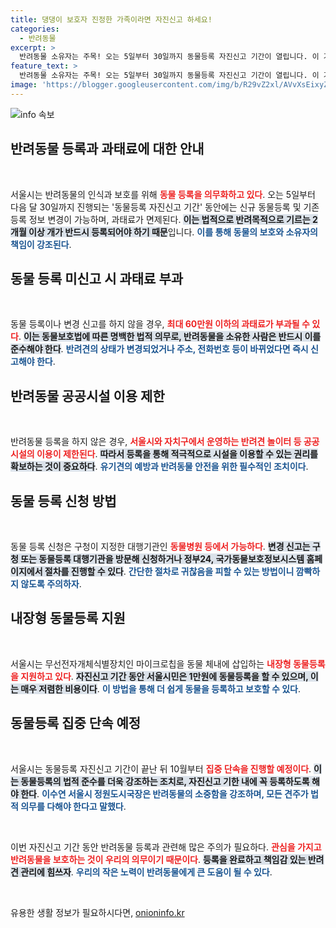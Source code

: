 ```yaml
---
title: 댕댕이 보호자 진정한 가족이라면 자진신고 하세요!
categories:
  - 반려동물
excerpt: >
  반려동물 소유자는 주목! 오는 5일부터 30일까지 동물등록 자진신고 기간이 열립니다. 이 기간 동안 등록이나 변경 신고를 하지 않으면 최대 60만원의 과태료 부과 위험이! 지금 바로 체크하세요!
feature_text: >
  반려동물 소유자는 주목! 오는 5일부터 30일까지 동물등록 자진신고 기간이 열립니다. 이 기간 동안 등록이나 변경 신고를 하지 않으면 최대 60만원의 과태료 부과 위험이! 지금 바로 체크하세요!
image: 'https://blogger.googleusercontent.com/img/b/R29vZ2xl/AVvXsEixyZcFfHzMRdzZMjFBmAUKJYCLCGyLL1o632UiGVXcaFdKo_bkvkuCioo0uUKlGfBVcT3P84aROyZIXSBEx3Aw5nCQ3pTgDom1WDC4m8eifvWiAmWEEVb4x6G_l8C0QH225ldMjyaFvpxGEBGNO37VmDTDMHGhJPq73UglMfDca1-0aw/s1600/blogspot.png'
---
```


<p><img src="https://blogger.googleusercontent.com/img/b/R29vZ2xl/AVvXsEixyZcFfHzMRdzZMjFBmAUKJYCLCGyLL1o632UiGVXcaFdKo_bkvkuCioo0uUKlGfBVcT3P84aROyZIXSBEx3Aw5nCQ3pTgDom1WDC4m8eifvWiAmWEEVb4x6G_l8C0QH225ldMjyaFvpxGEBGNO37VmDTDMHGhJPq73UglMfDca1-0aw/s1600/blogspot.png" alt="info 속보" /></p>

<h2 data-ke-size="size26">반려동물 등록과 과태료에 대한 안내</h2>

<p data-ke-size="size16">&nbsp;</p>

<p>서울시는 반려동물의 인식과 보호를 위해 <b><span style="color: #ee2323;">동물 등록을 의무화하고 있다</span></b>. 오는 5일부터 다음 달 30일까지 진행되는 '동물등록 자진신고 기간' 동안에는 신규 동물등록 및 기존 등록 정보 변경이 가능하며, 과태료가 면제된다. <b><span style="background-color: #21538527;">이는 법적으로 반려목적으로 기르는 2개월 이상 개가 반드시 등록되어야 하기 때문</span></b>입니다. <b><span style="color: #1a5490;">이를 통해 동물의 보호와 소유자의 책임이 강조된다</span></b>.</p>

<h2 data-ke-size="size26">동물 등록 미신고 시 과태료 부과</h2>

<p data-ke-size="size16">&nbsp;</p>

<p>동물 등록이나 변경 신고를 하지 않을 경우, <b><span style="color: #ee2323;">최대 60만원 이하의 과태료가 부과될 수 있다</span></b>. <b><span style="background-color: #21538527;">이는 동물보호법에 따른 명백한 법적 의무로, 반려동물을 소유한 사람은 반드시 이를 준수해야 한다</span></b>. <b><span style="color: #1a5490;">반려견의 상태가 변경되었거나 주소, 전화번호 등이 바뀌었다면 즉시 신고해야 한다</span></b>.</p>

<h2 data-ke-size="size26">반려동물 공공시설 이용 제한</h2>

<p data-ke-size="size16">&nbsp;</p>

<p>반려동물 등록을 하지 않은 경우, <b><span style="color: #ee2323;">서울시와 자치구에서 운영하는 반려견 놀이터 등 공공시설의 이용이 제한된다</span></b>. <b><span style="background-color: #21538527;">따라서 등록을 통해 적극적으로 시설을 이용할 수 있는 권리를 확보하는 것이 중요하다</span></b>. <b><span style="color: #1a5490;">유기견의 예방과 반려동물 안전을 위한 필수적인 조치이다</span></b>.</p>

<h2 data-ke-size="size26">동물 등록 신청 방법</h2>

<p data-ke-size="size16">&nbsp;</p>

<p>동물 등록 신청은 구청이 지정한 대행기관인 <b><span style="color: #ee2323;">동물병원 등에서 가능하다</span></b>. <b><span style="background-color: #21538527;">변경 신고는 구청 또는 동물등록 대행기관을 방문해 신청하거나 정부24, 국가동물보호정보시스템 홈페이지에서 절차를 진행할 수 있다</span></b>. <b><span style="color: #1a5490;">간단한 절차로 귀찮음을 피할 수 있는 방법이니 깜빡하지 않도록 주의하자</span></b>.</p>

<h2 data-ke-size="size26">내장형 동물등록 지원</h2>

<p data-ke-size="size16">&nbsp;</p>

<p>서울시는 무선전자개체식별장치인 마이크로칩을 동물 체내에 삽입하는 <b><span style="color: #ee2323;">내장형 동물등록을 지원하고 있다</span></b>. <b><span style="background-color: #21538527;">자진신고 기간 동안 서울시민은 1만원에 동물등록을 할 수 있으며, 이는 매우 저렴한 비용이다</span></b>. <b><span style="color: #1a5490;">이 방법을 통해 더 쉽게 동물을 등록하고 보호할 수 있다</span></b>.</p>

<h2 data-ke-size="size26">동물등록 집중 단속 예정</h2>

<p data-ke-size="size16">&nbsp;</p>

<p>서울시는 동물등록 자진신고 기간이 끝난 뒤 10월부터 <b><span style="color: #ee2323;">집중 단속을 진행할 예정이다</span></b>. <b><span style="background-color: #21538527;">이는 동물등록의 법적 준수를 더욱 강조하는 조치로, 자진신고 기한 내에 꼭 등록하도록 해야 한다</span></b>. <b><span style="color: #1a5490;">이수연 서울시 정원도시국장은 반려동물의 소중함을 강조하며, 모든 견주가 법적 의무를 다해야 한다고 말했다</span></b>.</p>

<p data-ke-size="size16">&nbsp;</p>

<p>이번 자진신고 기간 동안 반려동물 등록과 관련해 많은 주의가 필요하다. <b><span style="color: #ee2323;">관심을 가지고 반려동물을 보호하는 것이 우리의 의무이기 때문이다</span></b>. <b><span style="background-color: #21538527;">등록을 완료하고 책임감 있는 반려견 관리에 힘쓰자</span></b>. <b><span style="color: #1a5490;">우리의 작은 노력이 반려동물에게 큰 도움이 될 수 있다</span></b>.</p>

<p data-ke-size="size16">&nbsp;</p>
유용한 생활 정보가 필요하시다면, <a href="https://onioninfo.kr" rel="dofollow">onioninfo.kr</a>


